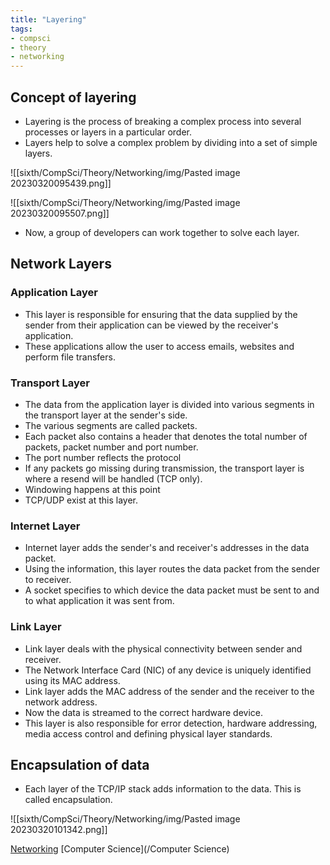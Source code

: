 ```yaml
---
title: "Layering"
tags:
- compsci
- theory
- networking
---
```


## Concept of layering

- Layering is the process of breaking a complex process into several processes or layers in a particular order.
- Layers help to solve a complex problem by dividing into a set of simple layers.

![[sixth/CompSci/Theory/Networking/img/Pasted image 20230320095439.png]]

![[sixth/CompSci/Theory/Networking/img/Pasted image 20230320095507.png]]

- Now, a group of developers can work together to solve each layer. 

## Network Layers

### Application Layer

- This layer is responsible for ensuring that the data supplied by the sender from their application can be viewed by the receiver's application.
- These applications allow the user to access emails, websites and perform file transfers.

### Transport Layer

- The data from the application layer is divided into various segments in the transport layer at the sender's side.
- The various segments are called packets.
- Each packet also contains a header that denotes the total number of packets, packet number and port number. 
- The port number reflects the protocol
-  If any packets go missing during transmission, the transport layer is where a resend will be handled (TCP only).
- Windowing happens at this point
- TCP/UDP exist at this layer.

### Internet Layer

- Internet layer adds the sender's and receiver's addresses in the data packet.
- Using the information, this layer routes the data packet from the sender to receiver.
- A socket specifies to which device the data packet must be sent to and to what application it was sent from.

### Link Layer

- Link layer deals with the physical connectivity between sender and receiver.
- The Network Interface Card (NIC) of any device is uniquely identified using its MAC address.
- Link layer adds the MAC address of the sender and the receiver to the network address.
- Now the data is streamed to the correct hardware device.
- This layer is also responsible for error detection, hardware addressing, media access control and defining physical layer standards.

## Encapsulation of data

- Each layer of the TCP/IP stack adds information to the data. This is called encapsulation.

![[sixth/CompSci/Theory/Networking/img/Pasted image 20230320101342.png]]


[Networking](sixth/CompSci/Theory/Networking/Networking)
[Computer Science](/Computer Science)